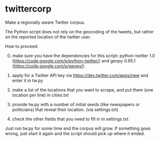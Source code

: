 twittercorp
===========

Make a regionally aware Twitter corpus.

The Python script does not rely on the geocoding of the tweets, but rather on the reported location of the twitter user.

How to proceed:

0) make sure you have the dependencies for this script: python-twitter 1.0 (https://code.google.com/p/python-twitter/) and geopy 0.95.1 (https://code.google.com/p/geopy/).

1) apply for a Twitter API key via https://dev.twitter.com/apps/new and enter it in tw.py

2) make a list of the locations that you want to scrape, and put them (one location per line) in cities.txt

3) provide tw.py with a number of initial seeds (like newspapers or politicians) that reveal their location. (via settings.txt)

4) check the other fields that you need to fill in in settings.txt

Just run tw.py for some time and the corpus will grow. If something goes wrong, just start it again and the script should pick up where it ended.
